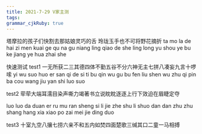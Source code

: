 ```yaml
---
title: 2021-7-29 V家主测
tags: 
grammar_cjkRuby: true
---
```


塔摩拉的孩子们快割去那姑娘灵巧的舌 玲珑玉手也不可将野花摘折
ta mo la de hai zi men kuai ge qu na gu niang ling qiao de she  ling long yu shou ye bu ke jiang ye hua zhai she 



快速测试
test1
一无所获二三其德四体不勤五谷不分六神无主七拼八凑妄九言十啰嗦
yi wu suo huo er san qi de si ti bu qin wu gu bu fen  liu shen wu zhu qi pin ba cou wang jiu yan shi luo suo 

test2
荦荦大端耳濡目染声嘶力竭著书立说眈眈逐逐上行下效迫在眉睫定夺

luo luo da duan er ru mu ran sheng si li jie zhe shu li shuo dan dan zhu zhu shang hang xia xiao po zai mei jie ding duo

test3
十室九空八攘七捞六亲不和五内如焚四面楚歌三缄其口二童一马相搏
